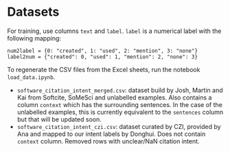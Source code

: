 # Datasets

For training, use columns `text` and `label`. `label` is a numerical label with the following mapping:

```
num2label = {0: "created", 1: "used", 2: "mention", 3: "none"}
label2num = {"created": 0, "used": 1, "mention": 2, "none": 3}
```

To regenerate the CSV files from the Excel sheets, run the notebook `load_data.ipynb`. 

- `software_citation_intent_merged.csv`: dataset build by Josh, Martin and Kai from Softcite, SoMeSci and unlabelled examples. Also contains a column `context` which has the surrounding sentences. In the case of the unlabelled examples, this is currently equivalent to the `sentences` column but that will be updated soon.
- `software_citation_intent_czi.csv`: dataset curated by CZI, provided by Ana and mapped to our intent labels by Donghui. Does not contain `context` column. Removed rows with unclear/NaN citation intent.

